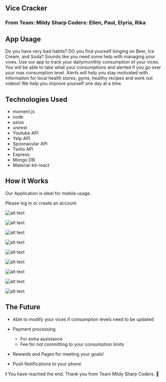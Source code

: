 ## Vice Cracker
### From Team: Mildy Sharp Coders: Ellen, Paul, Elyria, Rika

## App Usage
Do you have very bad habits? DO you find yourself binging on Beer, Ice Cream, and Soda? Sounds like you need some help with managing your vives. Use our app to track your daily/monthly consumption of your vices. You will be able to take what your consumptions and alerted if you go over your max consumption level. Alerts will help you stay motivated with information for local health stores, gyms, healthy recipes and work out videos! We help you improve yourself one day at a time.

## Technologies Used
- moment.js
- node
- axios
- unirest
- Youtube API
- Yelp API
- Spoonacular API
- Twilio API
- Express
- Mongo DB
- Material-kit-react

## How it Works
Our Application is ideal for mobile usage. 

Please log in or create an account

![alt text](client/src/assets/img/vice-login.png "Signin Image")

![alt text](client/src/assets/img/create-user.png "User Create Image")

![alt text](client/src/assets/img/howitworks.png "Create Vice Image")

![alt text](client/src/assets/img/creae-dropdown.png "Create Dropdown Image")

![alt text](client/src/assets/img/vice-view-1.png "Vice View Image")

![alt text](client/src/assets/img/dropdown.png "User Create Image")

![alt text](client/src/assets/img/scroll-vices.png "User Create Image")

![alt text](client/src/assets/img/notifications-1.png "User Create Image")

![alt text](client/src/assets/img/notifications-2.png "User Create Image")





## The Future
- Able to modify your vices if consumption levels need to be updated
- Payment processing 
  - For extra assistance
  - Fee for not committing to your consumption limits
  
- Rewards and Pages for meeting your goals!
- Push Notifications to your phone

:exclamation: You have reached the end. Thank you from Team Mildy Sharp Coders. :tada:

